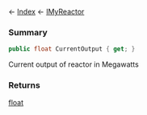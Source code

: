← [Index](Api-Index) ← [IMyReactor](Sandbox.ModAPI.Ingame.IMyReactor)

### Summary

```csharp
public float CurrentOutput { get; }
```

Current output of reactor in Megawatts

### Returns

[float](System.Single)

